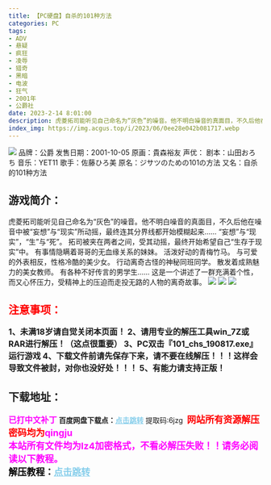 ```yaml
---
title: 【PC硬盘】自杀的101种方法
categories: PC
tags:
- ADV
- 悬疑
- 疯狂
- 凌辱
- 猎奇
- 黑暗
- 电波
- 狂气
- 2001年
- 公爵社
date: 2023-2-14 8:01:00
description: 虎菱拓司能听见自己命名为“灰色”的噪音。他不明白噪音的真面目，不久后他在噪音中被“妄想”与“现实”所动摇，最终连其分界线都开始模糊起来……“妄想”与“现实”，“生”与“死”。拓司被夹在两者之间，受其动摇，最终开始希望自己“生存于现实”中。有事情隐瞒着哥哥的无血缘关系的妹妹。活泼好动的青梅竹马。与可爱的外表相反，性格冷酷的美少女。行动离奇古怪的神秘同班同学。散发着成熟魅力的美女教师。有各种不好传言的男学生……这是一个讲述了一群充满着个性，而又心怀压力，受精神上的压迫而走投无路的人物的离奇故事。
index_img: https://img.acgus.top/i/2023/06/0ee28e042b081717.webp
---
```

![](https://img.acgus.top/i/2023/06/0ee28e042b081717.webp)
品牌：公爵
发售日期：2001-10-05
原画：貴森裕友
声优：
剧本：山田おろち
音乐：YET11
歌手：佐藤ひろ美
原名：ジサツのための101の方法
又名：自杀的101种方法

## 游戏简介：
虎菱拓司能听见自己命名为“灰色”的噪音。他不明白噪音的真面目，不久后他在噪音中被“妄想”与“现实”所动摇，最终连其分界线都开始模糊起来……
“妄想”与“现实”，“生”与“死”。
拓司被夹在两者之间，受其动摇，最终开始希望自己“生存于现实”中。
有事情隐瞒着哥哥的无血缘关系的妹妹。
活泼好动的青梅竹马。
与可爱的外表相反，性格冷酷的美少女。
行动离奇古怪的神秘同班同学。
散发着成熟魅力的美女教师。
有各种不好传言的男学生……
这是一个讲述了一群充满着个性，而又心怀压力，受精神上的压迫而走投无路的人物的离奇故事。
![](https://img.acgus.top/i/2023/06/e9b0ec2e98081722.webp)
![](https://img.acgus.top/i/2023/06/eaa8342eb1081720.webp)
![](https://img.acgus.top/i/2023/06/8a02aad235081719.webp)




## <font color=#FF0000 >注意事项：</font>
<font size=3><b>1、未满18岁请自觉关闭本页面！
2、请用专业的解压工具win_7Z或RAR进行解压！（这点很重要）
3、PC双击『101_chs_190817.exe』运行游戏
4、下载文件前请先保存下来，请不要在线解压！！！这样会导致文件被封，对你也没好处！！！
5、有能力请支持正版！</b></font>

## 下载地址：
<font color=#FF00FF size=3><b>已打中文补丁</b></font>
<b>百度网盘下载点：</b><a href="https://pan.baidu.com/s/1DdAZAZd9T3qSJWxLrthSCA?pwd=6jzg" style="color: #87CEEB;"><b>点击跳转</b></a> 提取码:6jzg
<a style="padding: 0" href="https://post.qingju.org/AD/"><img style="max-width:100%" src="https://img.acgus.top/i/2024/07/478f689b8021d8d499ab43d21acf137a.gif" alt=""></a>
<b><font color=#FF0000 size=4>网站所有资源解压密码均为</b></font><b><font color=#FF00FF size=4>qingju</font><font color=#FF0000 ></font></b><br><b><font color=#FF00FF size=4>本站所有文件均为lz4加密格式，不看必解压失败！！请务必阅读以下教程。</b></font><br><b><font color=#000 size=4>解压教程：</b><a href="https://post.qingju.org/tutorial/000/" style="color: #87CEEB;"><b>点击跳转</b></a>
